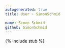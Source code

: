 ```yaml
---
autogenerated: true
title: User › SimonSchmid

name: Simon Schmid
github: SimonSchmid
---
```


{% include stub %}
